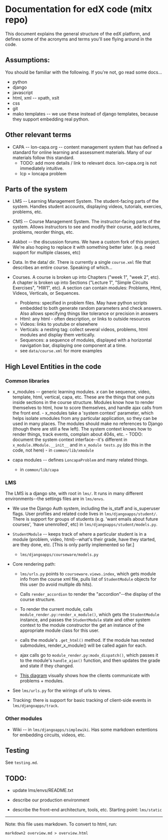 # Documentation for edX code (mitx repo)

This document explains the general structure of the edX platform, and defines some of the acronyms and terms you'll see flying around in the code.

## Assumptions:

You should be familiar with the following.  If you're not, go read some docs...

 - python
 - django
 - javascript
 - html, xml -- xpath, xslt
 - css
 - git
 - mako templates -- we use these instead of django templates, because they support embedding real python.
 
## Other relevant terms

 - CAPA -- lon-capa.org -- content management system that has defined a standard for online learning and assessment materials.  Many of our materials follow this standard.
    - TODO: add more details / link to relevant docs.  lon-capa.org is not immediately intuitive.  
    - lcp = loncapa problem


## Parts of the system

  - LMS -- Learning Management System.   The student-facing parts of the system.  Handles student accounts, displaying videos, tutorials, exercies, problems, etc. 

  - CMS -- Course Management System.  The instructor-facing parts of the system.  Allows instructors to see and modify their course, add lectures, problems, reorder things, etc.

  - Askbot -- the discussion forums.  We have a custom fork of this project.  We're also hoping to replace it with something better later.  (e.g. need support for multiple classes, etc)

  - Data.  In the data/ dir.  There is currently a single `course.xml` file that describes an entire course.  Speaking of which...

  - Courses.  A course is broken up into Chapters ("week 1", "week 2", etc).  A chapter is broken up into Sections ("Lecture 1", "Simple Circuits Exercises", "HW1", etc).  A section can contain modules: Problems, Html, Videos, Verticals, or Sequences.
     - Problems: specified in problem files.  May have python scripts embedded to both generate random parameters and check answers.  Also allows specifying things like tolerance or precision in answers
     - Html: any html - often description, or links to outside resources
     - Videos: links to youtube or elsewhere
     - Verticals: a nesting tag: collect several videos, problems, html modules and display them vertically.
     - Sequences: a sequence of modules, displayed with a horizontal navigation bar, displaying one component at a time.
     - see `data/course.xml` for more examples


## High Level Entities in the code

### Common libraries 

- x_modules -- generic learning modules. *x* can be sequence, video, template, html, vertical, capa, etc.  These are the things that one puts inside sections in the course structure.  Modules know how to render themselves to html, how to score themselves, and handle ajax calls from the front end. 
      - x_modules take a 'system context' parameter, which helps isolate xmodules from any particular application, so they can be used in many places. The modules should make no references to Django (though there are still a few left).  The system context knows how to render things, track events, complain about 404s, etc. 
      - TODO: document the system context interface--it's different in `x_module.XModule.__init__` and in `x_module tests.py` (do this in the code, not here)
      - in `common/lib/xmodule`

- capa modules -- defines `LoncapaProblem` and many related things.  
    - in `common/lib/capa`

### LMS 

The LMS is a django site, with root in `lms/`.  It runs in many different environments--the settings files are in `lms/envs`. 

- We use the Django Auth system, including the is_staff and is_superuser flags.  User profiles and related code lives in `lms/djangoapps/student/`.   There is support for groups of students (e.g. 'want emails about future courses', 'have unenrolled', etc) in `lms/djangoapps/student/models.py`.

- `StudentModule` -- keeps track of where a particular student is in a module (problem, video, html)--what's their grade, have they started, are they done, etc.  [This is only partly implemented so far.]
    - `lms/djangoapps/courseware/models.py`

- Core rendering path:
  - `lms/urls.py` points to `courseware.views.index`, which gets module info from the course xml file, pulls list of `StudentModule` objects for this user (to avoid multiple db hits).  

  - Calls `render_accordion` to render the "accordion"--the display of the course structure.

  - To render the current module, calls `module_render.py:render_x_module()`, which gets the `StudentModule` instance, and passes the `StudentModule` state and other system context to the module constructor the get an instance of the appropriate module class for this user.

  - calls the module's `.get_html()` method.  If the module has nested submodules, render_x_module() will be called again for each.
  
  - ajax calls go to `module_render.py:modx_dispatch()`, which passes it to the module's `handle_ajax()` function, and then updates the grade and state if they changed.

  - [This diagram](https://github.com/MITx/mitx/wiki/MITx-Architecture) visually shows how the clients communicate with problems + modules.
  
- See `lms/urls.py` for the wirings of urls to views.  

- Tracking: there is support for basic tracking of client-side events in `lms/djangoapps/track`.  

### Other modules

- Wiki -- in `lms/djangoapps/simplewiki`.  Has some markdown extentions for embedding circuits, videos, etc.

## Testing

See `testing.md`.

## TODO:

- update lms/envs/README.txt

- describe our production environment

- describe the front-end architecture, tools, etc.  Starting point: `lms/static`

---
Note: this file uses markdown.  To convert to html, run:

    markdown2 overview.md > overview.html
